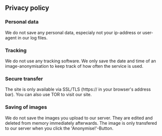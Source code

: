 ## Privacy policy
### Personal data
We do not save any personal data, especialy not your ip-address or user-agent in our log files.

### Tracking
We do not use any tracking software. We only save the date and time of an image-anonymisation to keep track of how often the service is used.

### Secure transfer
The site is only available via SSL/TLS (https:// in your browser's address bar). You can also use TOR to visit our site.

### Saving of images
We do not save the images you upload to our server. They are edited and deleted from memory immediately afterwards. The image is only transfered to our server when you click the 'Anonymise!'-Button.